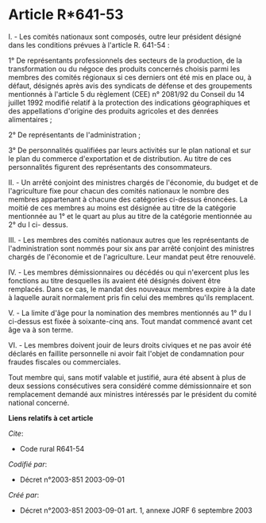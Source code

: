 # Article R*641-53

I. - Les comités nationaux sont composés, outre leur président désigné dans les conditions prévues à l'article R. 641-54 :

1° De représentants professionnels des secteurs de la production, de la transformation ou du négoce des produits concernés
choisis parmi les membres des comités régionaux si ces derniers ont été mis en place ou, à défaut, désignés après avis des
syndicats de défense et des groupements mentionnés à l'article 5 du règlement (CEE) n° 2081/92 du Conseil du 14 juillet 1992
modifié relatif à la protection des indications géographiques et des appellations d'origine des produits agricoles et des
denrées alimentaires ;

2° De représentants de l'administration ;

3° De personnalités qualifiées par leurs activités sur le plan national et sur le plan du commerce d'exportation et de
distribution. Au titre de ces personnalités figurent des représentants des consommateurs.

II. - Un arrêté conjoint des ministres chargés de l'économie, du budget et de l'agriculture fixe pour chacun des comités
nationaux le nombre des membres appartenant à chacune des catégories ci-dessus énoncées. La moitié de ces membres au moins
est désignée au titre de la catégorie mentionnée au 1° et le quart au plus au titre de la catégorie mentionnée au 2° du I ci-
dessus.

III. - Les membres des comités nationaux autres que les représentants de l'administration sont nommés pour six ans par arrêté
conjoint des ministres chargés de l'économie et de l'agriculture. Leur mandat peut être renouvelé.

IV. - Les membres démissionnaires ou décédés ou qui n'exercent plus les fonctions au titre desquelles ils avaient été
désignés doivent être remplacés. Dans ce cas, le mandat des nouveaux membres expire à la date à laquelle aurait normalement
pris fin celui des membres qu'ils remplacent.

V. - La limite d'âge pour la nomination des membres mentionnés au 1° du I ci-dessus est fixée à soixante-cinq ans. Tout
mandat commencé avant cet âge va à son terme.

VI. - Les membres doivent jouir de leurs droits civiques et ne pas avoir été déclarés en faillite personnelle ni avoir fait
l'objet de condamnation pour fraudes fiscales ou commerciales.

Tout membre qui, sans motif valable et justifié, aura été absent à plus de deux sessions consécutives sera considéré comme
démissionnaire et son remplacement demandé aux ministres intéressés par le président du comité national concerné.

**Liens relatifs à cet article**

_Cite_:

  - Code rural R641-54

_Codifié par_:

  - Décret n°2003-851 2003-09-01

_Créé par_:

  - Décret n°2003-851 2003-09-01 art. 1, annexe JORF 6 septembre 2003
